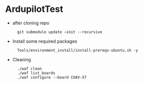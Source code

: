 # ArdupilotTest
* after cloning repo
    
        git submodule update –init --recursive 

* Install some required packages 

        Tools/environment_install/install-prereqs-ubuntu.sh -y 
* Cleaning  
        
        ./waf clean
        ./waf list_boards 
        ./waf configure --board CUAV-X7  

 		
	
